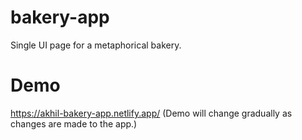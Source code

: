 # bakery-app
Single UI page for a metaphorical bakery.

# Demo
https://akhil-bakery-app.netlify.app/ (Demo will change gradually as changes are made to the app.)


